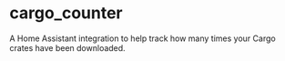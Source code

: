 # cargo_counter
A Home Assistant integration to help track how many times your Cargo crates have been downloaded.

